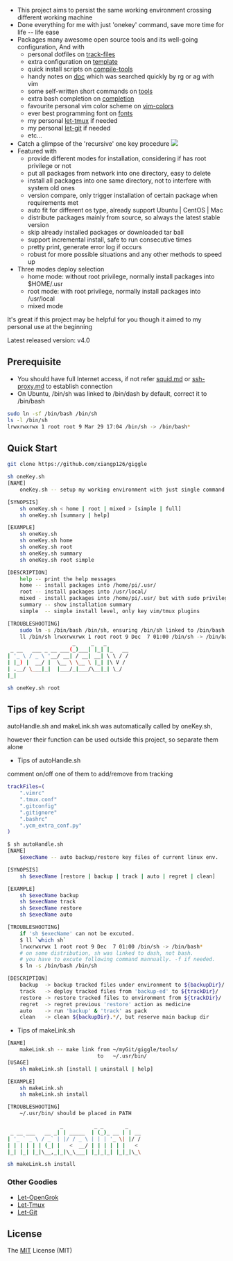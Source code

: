 - This project aims to persist the same working environment crossing different working machine
- Done everything for me with just 'onekey' command, save more time for life -- life ease
- Packages many awesome open source tools and its well-going configuration, And with
    - personal dotfiles on [track-files](./track-files)
    - extra configuration on [template](./template)
    - quick install scripts on [compile-tools](./compile-tools)
    - handy notes on [doc](./doc) which was searched quickly by rg or ag with vim
    - some self-written short commands on [tools](./tools)
    - extra bash completion on [completion](./completion)
    - favourite personal vim color scheme on [vim-colors](./vim-colors)
    - ever best programming font on [fonts](./fonts)
    - my personal [let-tmux](https://github.com/xiangp126/Let-Tmux) if needed
    - my personal [let-git](https://github.com/xiangp126/let-git) if needed
    - etc...
- Catch a glimpse of the 'recursive' one key procedure
![](./gif/persistlv.gif)
- Featured with
    - provide different modes for installation, considering if has root privilege or not
    - put all packages from network into one directory, easy to delete
    - install all packages into one same directory, not to interfere with system old ones
    - version compare, only trigger installation of certain package when requirements met
    - auto fit for different os type, already support Ubuntu | CentOS | Mac
    - distribute packages mainly from source, so always the latest stable version
    - skip already installed packages or downloaded tar ball
    - support incremental install, safe to run consecutive times
    - pretty print, generate error log if occurs
    - robust for more possible situations and any other methods to speed up
- Three modes deploy selection
    - home mode: without root privilege, normally install packages into $HOME/.usr
    - root mode: with root privilege, normally install packages into /usr/local
    - mixed mode

It's great if this project may be helpful for you though it aimed to my personal use at the beginning

Latest released version: v4.0

## Prerequisite
- You should have full Internet access, if not refer [squid.md](./guide/squid.md) or [ssh-proxy.md](./guide/ssh-proxy.md) to establish connection
 - On Ubuntu, /bin/sh was linked to /bin/dash by default, correct it to /bin/bash
```bash
sudo ln -sf /bin/bash /bin/sh
ls -l /bin/sh
lrwxrwxrwx 1 root root 9 Mar 29 17:04 /bin/sh -> /bin/bash*
```

## Quick Start
```bash
git clone https://github.com/xiangp126/giggle
```
```bash
sh oneKey.sh
[NAME]
    oneKey.sh -- setup my working environment with just single command

[SYNOPSIS]
    sh oneKey.sh < home | root | mixed > [simple | full]
    sh oneKey.sh [summary | help]

[EXAMPLE]
    sh oneKey.sh
    sh oneKey.sh home
    sh oneKey.sh root
    sh oneKey.sh summary
    sh oneKey.sh root simple

[DESCRIPTION]
    help -- print the help messages
    home -- install packages into /home/pi/.usr/
    root -- install packages into /usr/local/
    mixed - install packages into /home/pi/.usr/ but with sudo privilege
    summary -- show installation summary
    simple  -- simple install level, only key vim/tmux plugins

[TROUBLESHOOTING]
    sudo ln -s /bin/bash /bin/sh, ensuring /bin/sh linked to /bin/bash.
    ll /bin/sh lrwxrwxrwx 1 root root 9 Dec  7 01:00 /bin/sh -> /bin/bash*
                     _     _   _
 _ __   ___ _ __ ___(_)___| |_| |_   __
| '_ \ / _ \ '__/ __| / __| __| \ \ / /
| |_) |  __/ |  \__ \ \__ \ |_| |\ V /
| .__/ \___|_|  |___/_|___/\__|_| \_/
|_|
```
```bash
sh oneKey.sh root
```

## Tips of key Script

autoHandle.sh and makeLink.sh was automatically called by oneKey.sh,

however their function can be used outside this project, so separate them alone

- Tips of autoHandle.sh

comment on/off one of them to add/remove from tracking

```bash
trackFiles=(
    ".vimrc"
    ".tmux.conf"
    ".gitconfig"
    ".gitignore"
    ".bashrc"
    ".ycm_extra_conf.py"
)
```

```bash
$ sh autoHandle.sh
[NAME]
    $execName -- auto backup/restore key files of current linux env.

[SYNOPSIS]
    sh $execName [restore | backup | track | auto | regret | clean]

[EXAMPLE]
    sh $execName backup
    sh $execName track
    sh $execName restore
    sh $execName auto

[TROUBLESHOOTING]
    if 'sh $execName' can not be excuted.
    $ ll `which sh`
    lrwxrwxrwx 1 root root 9 Dec  7 01:00 /bin/sh -> /bin/bash*
    # on some distribution, sh was linked to dash, not bash.
    # you have to excute following command mannually. -f if needed.
    $ ln -s /bin/bash /bin/sh

[DESCRIPTION]
    backup  -> backup tracked files under environment to ${backupDir}/
    track   -> deploy tracked files from 'backup-ed' to ${trackDir}/
    restore -> restore tracked files to environment from ${trackDir}/
    regret  -> regret previous 'restore' action as medicine
    auto    -> run 'backup' & 'track' as pack
    clean   -> clean ${backupDir}.*/, but reserve main backup dir
```

- Tips of makeLink.sh

```bash
[NAME]
    makeLink.sh -- make link from ~/myGit/giggle/tools/
                             to   ~/.usr/bin/
[USAGE]
    sh makeLink.sh [install | uninstall | help]

[EXAMPLE]
    sh makeLink.sh
    sh makeLink.sh install

[TROUBLESHOOTING]
    ~/.usr/bin/ should be placed in PATH

                 _          _ _       _
 _ __ ___   __ _| | _____  | (_)_ __ | | __
| '_ ` _ \ / _` | |/ / _ \ | | | '_ \| |/ /
| | | | | | (_| |   <  __/ | | | | | |   <
|_| |_| |_|\__,_|_|\_\___| |_|_|_| |_|_|\_\

```
```bash
sh makeLink.sh install
```

### Other Goodies

- [Let-OpenGrok](https://github.com/xiangp126/let-opengrok)
- [Let-Tmux](https://github.com/xiangp126/let-tmux)
- [Let-Git](https://github.com/xiangp126/let-git)

## License
The [MIT](./LICENSE.txt) License (MIT)
